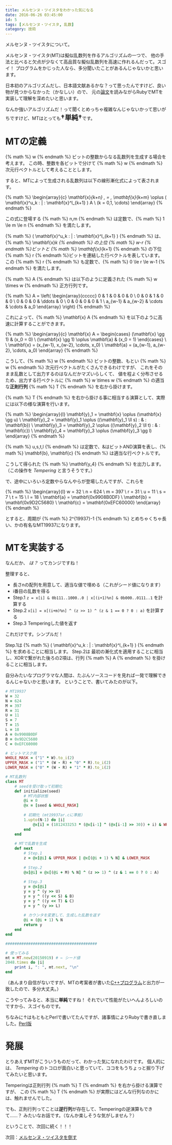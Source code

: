 ```yaml
---
title: メルセンヌ・ツイスタをわかった気になる
date: 2016-06-26 03:45:00
id: 5
tags: [メルセンヌ・ツイスタ, 乱数]
category: 技術
---
```


メルセンヌ・ツイスタについて。

<!-- more -->

メルセンヌ・ツイスタ(MT)は擬似乱数列を作るアルゴリズムの一つで、
他の手法と比べると欠点が少なくて高品質な擬似乱数列を高速に作れるんだって。スゴイ！
プログラムをかじった人なら、多分聞いたことがあるんじゃないかと思います。

日本初のアルゴリズムだし、日本語文献あるかな？って思ったんですけど、良い物が見つからなかった（かなしい）ので、
元の[論文](http://www.math.sci.hiroshima-u.ac.jp/~m-mat/MT/ARTICLES/mt.pdf)を読みながらRubyでMTを実装して理解を深めたいと思います。

なんか強いアルゴリズムだ！って聞くとめっちゃ複雑なんじゃないかって思いがちですけど、MTはとっても<span style="font-size:1.5em">**†単純†**</span>です。

# MTの定義

{% math %} w {% endmath %} ビットの整数からなる乱数列を生成する場合を考えます。
この時、整数を各ビットで分けて {% math %} w {% endmath %} 次元行ベクトルとして考えることとします。

すると、MTによって生成される乱数列は以下の線形漸化式によって表されます。

{% math %}
\begin{array}{c}
	\mathbf{x}_{k+n} \, = \, \mathbf{x}_{k+m} \oplus ( \mathbf{x}^u_k \: | \: \mathbf{x}^l_{k+1} ) A \\
	(k = 0,1, \cdots)
\end{array}
{% endmath %}

この式に登場する {% math %} n,m {% endmath %} は定数で、{% math %} 1 \le m \le n {% endmath %} を満たします。

{% math %} ( \mathbf{x}^u_k \: | \: \mathbf{x}^l_{k+1} ) {% endmath %} は、{% math %} \mathbf{x}_k {% endmath %} の上位 {% math %} w-r {% endmath %}ビットと {% math %} \mathbf{x}_{k+1} {% endmath %} の下位 {% math %} r {% endmath %}ビットを連結した行ベクトルを表しています。
この {% math %} r {% endmath %} も定数で、{% math %} 0 \le r \le w-1 {% endmath %} を満たします。

{% math %} A {% endmath %} は以下のように定義された {% math %} w \times w {% endmath %} 正方行列です。

{% math %}
A = \left(
	\begin{array}{ccccc}
		0 & 1 & 0 & 0 & 0 \\
		0 & 0 & 1 & 0 & 0 \\
		0 & 0 & 0 & \ddots & 0 \\
		0 & 0 & 0 & 0 & 1 \\
		a_{w-1} & a_{w-2} & \cdots & \cdots & a_0
	\end{array}
\right)
{% endmath %}

これによって、{% math %} \mathbf{x} A {% endmath %} を以下のように高速に計算することができます。

{% math %}
\begin{array}{c}
	\mathbf{x} A = \begin{cases}
		(\mathbf{x} \gg 1) & (x_0 = 0) \\
		(\mathbf{x} \gg 1) \oplus \mathbf{a} & (x_0 = 1)
	\end{cases} \\
	\\
	\mathbf{x} = (x_{w-1}, x_{w-2}, \cdots, x_0) \\
	\mathbf{a} = (a_{w-1}, a_{w-2}, \cdots, a_0)
\end{array}
{% endmath %}

こうして、{% math %} w {% endmath %} ビットの整数、もとい {% math %} w {% endmath %} 次元行ベクトルがたくさんできるわけですが、
これをそのまま乱数として出力するのはなんだかマズいらしくて、
値を程よく分布させるため、出力する行ベクトルに {% math %} w \times w {% endmath %} の適当な**正則行列** {% math %} T {% endmath %} を右から掛けます。

{% math %} T {% endmath %} を右から掛ける事に相当する演算として、実際には以下の様な演算を行います。

{% math %}
\begin{array}{l}
	\mathbf{y}_1 = \mathbf{x} \oplus (\mathbf{x} \gg u) \\
	\mathbf{y}_2 = \mathbf{y}_1 \oplus ((\mathbf{y}_1 \ll s) \: \& \: \mathbf{b}) \\
	\mathbf{y}_3 = \mathbf{y}_2 \oplus ((\mathbf{y}_2 \ll t) \: \& \: \mathbf{c}) \\
	\mathbf{y}_4 = \mathbf{y}_3 \oplus (\mathbf{y}_3 \gg l)
\end{array}
{% endmath %}

{% math %} u,s,t,l {% endmath %} は定数で、&はビットAND演算を表し、{% math %} \mathbf{b}, \mathbf{c} {% endmath %} は適当な行ベクトルです。

こうして得られた {% math %} \mathbf{y_4} {% endmath %} を出力します。
（この操作を _Tempering_ と言うそうです。）

で、途中にいろいろ定数やらなんやらが登場したんですが、これらを

{% math %}
\begin{array}{l}
	w = 32 \\
	n = 624 \\
	m = 397 \\
	r = 31 \\
	u = 11 \\
	s = 7 \\
	t = 15 \\
	l = 18 \\
	\mathbf{a} = \mathbf{0x9908B0DF} \\
	\mathbf{b} = \mathbf{0x9D2C5680} \\
	\mathbf{c} = \mathbf{0xEFC60000}
\end{array}
{% endmath %}

とすると、周期が {% math %} 2^{19937}-1 {% endmath %} とめちゃくちゃ長い、かの有名なMT19937になります。

# MTを実装する

なんだか、 _は？_ ってカンジですね！

整理すると、

- 長さnの配列を用意して、適当な値で埋める（これがシード値になります）
- i番目の乱数を得る
 - Step.1 `z = x[i] & 0b111..1000..0 | x[(i+1)%n] & 0b000..0111..1` を計算する
 - Step.2 `x[i] = x[(i+m)%n] ^ (z >> 1) ^ (z & 1 == 0 ? 0 : a)` を計算する
 - Step.3 Temperingした値を返す
 
これだけです。シンプルだ！
 
Step.1は {% math %} ( \mathbf{x}^u_k \: | \: \mathbf{x}^l_{k+1} ) {% endmath %} を求めることに相当します。
Step.2は 最初の漸化式を適用することに相当し、XORで繋がれた後ろの2項は、行列 {% math %} A {% endmath %} を掛けることに相当します。
 
自分みたいなプログラマな人間は、たぶんソースコードを見れば一発で理解できるんじゃないかと思います。
ということで、書いてみたのが以下。

```ruby
# MT19937
W = 32
N = 624
M = 397
R = 31
U = 11
S = 7
T = 15
L = 18
A = 0x9908B0DF
B = 0x9D2C5680
C = 0xEFC60000

# ビットマスク用
WHOLE_MASK = ("1" * W).to_i(2)
UPPER_MASK = ("1" * (W - R) + "0" * R).to_i(2)
LOWER_MASK = ("0" * (W - R) + "1" * R).to_i(2)

# MT乱数列
class MT
	# seedを受け取って初期化
	def initialize(seed)
		# MT内部状態
		@i = 0
		@x = [seed & WHOLE_MASK]
		
		# 初期化 (mt19937ar.cに準拠)
		1.upto(N-1) do |i|
			@x[i] = (1812433253 * (@x[i-1] ^ (@x[i-1] >> 30)) + i) & WHOLE_MASK
		end
	end
	
	# MTで乱数を生成
	def next
		# Step.1
		z = @x[@i] & UPPER_MASK | @x[(@i + 1) % N] & LOWER_MASK
		
		# Step.2
		@x[@i] = @x[(@i + M) % N] ^ (z >> 1) ^ (z & 1 == 0 ? 0 : A)
	
		# Step.3
		y = @x[@i]
		y = y ^ (y >> U)
		y = y ^ ((y << S) & B)
		y = y ^ ((y << T) & C)
		y = y ^ (y >> L)
	
		# カウンタを変更して、生成した乱数を返す
		@i = (@i + 1) % N
		return y
	end
end

########################################

# 使ってみる
mt = MT.new(20150919) # ← シード値
2048.times do |i|
	print i, ": ", mt.next, "\n"
end
```

（あんまり自信がないですが、MTの考案者が書いた[C++プログラム](http://www.math.sci.hiroshima-u.ac.jp/~m-mat/MT/MT2002/CODES/mt19937ar.c)と出力が一致したので、多分大丈夫。）

こうやってみると、本当に**単純**ですね！
それでいて性能がたいへんよろしいのですから、スゴイものです。

ちなみに↑はもともとPerlで書いてたんですが、諸事情によりRubyで書き直しました。[Perl版](https://gist.github.com/kaz/0bd9bcd72a964864e74fd55bcdfd3117)

# 発展

とりあえずMTがこういうものだって、わかった気になれたわけです。
個人的には、 _Tempering_ のトコロが面白いと思っていて、ココをもうちょっと掘り下げてみたいと思います。

Temperingは正則行列 {% math %} T {% endmath %} を右から掛ける演算ですが、
この {% math %} T {% endmath %} が実際にはどんな行列なのかには、触れませんでした。

でも、正則行列ってことは**逆行列**が存在して、Temperingの逆演算もできて……？
みたいなお話です。（なんか楽しそうな気がしません？）

ということで、次回に続く！！！

次回：[メルセンヌ・ツイスタを倒す](/archives/6/)